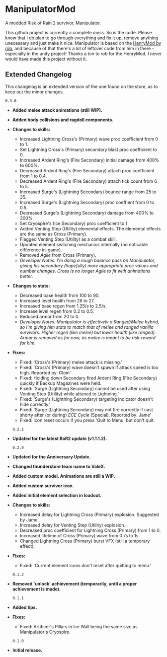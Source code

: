 # ManipulatorMod
A modded Risk of Rain 2 survivor, Manipulator.

This github project is currently a complete _mess_. So is the code. Please know that I do plan to go through everything and fix it up, remove anything unecessary and just make it nice. Manipulator is based on the [HenryMod by rob](https://thunderstore.io/package/rob/HenryMod/), and because of that there's a lot of leftover code from him in there - especially in the unity project! Thanks a ton to rob for the HenryMod, I never would have made this project without it.

## Extended Changelog
This changelog is an extended version of the one found on the store, as to keep out the minor changes.

  `0.3.0`
  
- __Added melee attack animations (still WIP).__
- __Added body collisions and ragdoll components.__
- __Changes to skills:__
    - Increased Lightning Cross's (Primary) wave proc coefficient from 0 to 1.
	- Set Lightning Cross's (Primary) secondary blast proc coefficient to 0.
    - Increased Ardent Ring's (Fire Secondary) initial damage from 400% to 600%.
	- Decreased Ardent Ring's (Fire Secondary) attach proc coefficient from 1 to 0.4.
	- Decreased Ardent Ring's (Fire Secondary) attach tick count from 6 to 5.
    - Increased Surge's (Lightning Secondary) bounce range from 25 to 35.
	- Increased Surge's (Lightning Secondary) proc coeffient from 0 to 0.5.
	- Decreased Surge's (Lightning Secondary) damage from 400% to 300%.
	- Set Cryospire's (Ice Secondary) proc coefficient to 1.
	- Added Venting Step (Utility) elemental effects. The elemental effects are the same as Cross (Primary).
	- Flagged Venting Step (Utility) as a combat skill.
	- Updated element switching mechanics internally (no noticable difference in-game).
    - Removed *Agile* from Cross (Primary).
	- *Developer Notes: I'm doing a rough balance pass on Manipulator, giving his secondary (hopefully) more appropriate proc values and number changes. Cross is no longer Aglie to fit with animations better.*
- __Changes to stats:__
    - Decreased base health from 100 to 90.
    - Increased level health from 26 to 27.
    - Increased base regen from 1.25/s to 2.5/s.
    - Increase level regen from 0.2 to 0.5.
    - Reduced armor from 20 to 0.
    - *Developer Notes: Manipulator is effectively a Ranged/Melee hybrid, so I'm giving him stats to match that of melee and ranged vanilla survivors. Higher regen (like melee) but lower health (like ranged). Armor is removed as for now, as melee is meant to be risk-reward for him.*
- __Fixes:__
    - Fixed: 'Cross's (Primary) melee attack is missing.'
    - Fixed: 'Cross's (Primary) wave doesn't spawn if attack speed is too high. Reported by: Clom'
	- Fixed: Holding down Secondary fired Ardent Ring (Fire Secondary) quickly if Backup Magazines were held.
    - Fixed: 'Surge (Lightning Secondary) cannot be used after using Venting Step (Utility) while attuned to Lightning.'
    - Fixed: 'Surge's (Lightning Secondary) targeting indicator doesn't hide correctly.'
    - Fixed: 'Surge (Lightning Secondary) may not fire correctly if cast shorty after (or during) *ECE Cycle* (Special). Reported by: Jame'
	- Fixed: Icon reset occurs if you press 'Quit to Menu' but don't quit.

  `0.2.1`
  
- __Updated for the latest RoR2 update (v1.1.1.2).__

  `0.2.0`

- __Updated for the Anniversary Update.__
- __Changed thunderstore team name to ValeX.__
- __Added custom model. Animations are still a WIP.__
- __Added custom survivor icon.__
- __Added initial element selection in loadout.__
- __Changes to skills:__
    - Increased delay for Lightning Cross (Primary) explosion. Suggested by Jame.
    - Increased delay for Venting Step (Utility) explosion.
    - Decreased proc coefficient for Lightning Cross (Primary) from 1 to 0.
    - Increased lifetime of Cross (Primary) wave from 0.7s to 1s.
    - Changed Lightning Cross (Primary) burst VFX (still a temporary effect).
- __Fixes:__ 
  - Fixed: 'Current element icons don't reset after quitting to menu.'

  `0.1.2`
  
- __Removed 'unlock' achievement (temporarily, until a proper achievement is made).__

  `0.1.1`
  
- __Added tips.__
- __Fixes:__
    - Fixed: Artificer's Pillars in Ice Wall being the same size as Manipulator's Cryospire.

  `0.1.0`
  
- __Initial release.__
